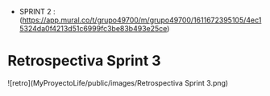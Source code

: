 + SPRINT 2 : (https://app.mural.co/t/grupo49700/m/grupo49700/1611672395105/4ec15324da0f4213d51c6999fc3be83b493e25ce) 

# Retrospectiva Sprint 3 
![retro](MyProyectoLife/public/images/Retrospectiva Sprint 3.png)
